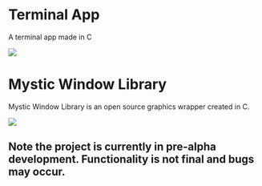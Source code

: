 # Terminal App
A terminal app made in C

![](https://img.shields.io/github/repo-size/RTSProductions/RTSEngine?style=for-the-badge)

# Mystic Window Library

Mystic Window Library is an open source graphics wrapper created in C. 

![](https://img.shields.io/github/repo-size/RTSProductions/RTSEngine?style=for-the-badge)

## **Note the project is currently in pre-alpha development. Functionality is not final and bugs may occur.**

